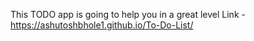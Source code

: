 This TODO app is going to help you in a great level 
Link -  https://ashutoshbhole1.github.io/To-Do-List/ 
